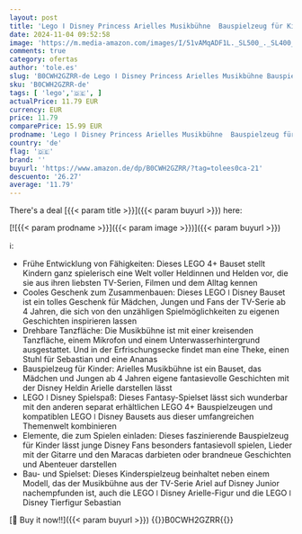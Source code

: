 ```yaml
---
layout: post
title: 'Lego ǀ Disney Princess Arielles Musikbühne  Bauspielzeug für Kinder mit 2 Figuren  Geschenkidee für Mädchen und Jungen ab 4 Jahren sowie für Fans der TV-Serie  Kinderspielzeug 43235'
date: 2024-11-04 09:52:58
image: 'https://m.media-amazon.com/images/I/51vAMqADF1L._SL500_._SL400_.jpg'
comments: true
category: ofertas
author: 'tole.es'
slug: 'B0CWH2GZRR-de Lego ǀ Disney Princess Arielles Musikbühne Bauspielzeug...'
sku: 'B0CWH2GZRR-de'
tags: [ 'lego','🇩🇪', ]
actualPrice: 11.79 EUR
currency: EUR
price: 11.79
comparePrice: 15.99 EUR
prodname: 'Lego ǀ Disney Princess Arielles Musikbühne  Bauspielzeug für Kinder mit 2 Figuren  Geschenkidee für Mädchen und Jungen ab 4 Jahren sowie für Fans der TV-Serie  Kinderspielzeug 43235'
country: 'de'
flag: '🇩🇪'
brand: ''
buyurl: 'https://www.amazon.de/dp/B0CWH2GZRR/?tag=tolees0ca-21'
descuento: '26.27'
average: '11.79'
---
```


There's a deal [{{< param title >}}]({{< param buyurl >}})  here:

[![{{< param prodname >}}]({{< param image >}})]({{< param buyurl >}})

ℹ️:

- Frühe Entwicklung von Fähigkeiten: Dieses LEGO 4+ Bauset stellt Kindern ganz spielerisch eine Welt voller Heldinnen und Helden vor, die sie aus ihren liebsten TV-Serien, Filmen und dem Alltag kennen
- Cooles Geschenk zum Zusammenbauen: Dieses LEGO ǀ Disney Bauset ist ein tolles Geschenk für Mädchen, Jungen und Fans der TV-Serie ab 4 Jahren, die sich von den unzähligen Spielmöglichkeiten zu eigenen Geschichten inspirieren lassen
- Drehbare Tanzfläche: Die Musikbühne ist mit einer kreisenden Tanzfläche, einem Mikrofon und einem Unterwasserhintergrund ausgestattet. Und in der Erfrischungsecke findet man eine Theke, einen Stuhl für Sebastian und eine Ananas
- Bauspielzeug für Kinder: Arielles Musikbühne ist ein Bauset, das Mädchen und Jungen ab 4 Jahren eigene fantasievolle Geschichten mit der Disney Heldin Arielle darstellen lässt
- LEGO ǀ Disney Spielspaß: Dieses Fantasy-Spielset lässt sich wunderbar mit den anderen separat erhältlichen LEGO 4+ Bauspielzeugen und kompatiblen LEGO ǀ Disney Bausets aus dieser umfangreichen Themenwelt kombinieren
- Elemente, die zum Spielen einladen: Dieses faszinierende Bauspielzeug für Kinder lässt junge Disney Fans besonders fantasievoll spielen, Lieder mit der Gitarre und den Maracas darbieten oder brandneue Geschichten und Abenteuer darstellen
- Bau- und Spielset: Dieses Kinderspielzeug beinhaltet neben einem Modell, das der Musikbühne aus der TV-Serie Ariel auf Disney Junior nachempfunden ist, auch die LEGO ǀ Disney Arielle-Figur und die LEGO ǀ Disney Tierfigur Sebastian

[🛒 Buy it now!!]({{< param buyurl >}})
{{<world>}}B0CWH2GZRR{{</world>}}
